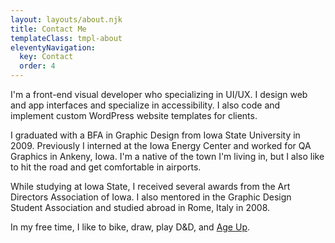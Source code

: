 ```yaml
---
layout: layouts/about.njk
title: Contact Me
templateClass: tmpl-about
eleventyNavigation:
  key: Contact
  order: 4
---
```


I'm a front-end visual developer who specializing in UI/UX. I design web and app interfaces and specialize in accessibility. I also code and implement custom WordPress website templates for clients.

I graduated with a BFA in Graphic Design from Iowa State University in 2009. Previously I interned at the Iowa Energy Center and worked for QA Graphics in Ankeny, Iowa. I'm a native of the town I'm living in, but I also like to hit the road and get comfortable in airports.

While studying at Iowa State, I received several awards from the Art Directors Association of Iowa. I also mentored in the Graphic Design Student Association and studied abroad in Rome, Italy in 2008.

In my free time, I like to bike, draw, play D&D, and [Age Up](https://youtu.be/b9bB2OxgNak).
